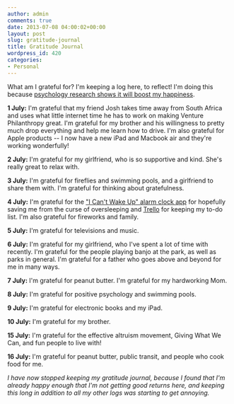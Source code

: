 ```yaml
---
author: admin
comments: true
date: 2013-07-08 04:00:02+00:00
layout: post
slug: gratitude-journal
title: Gratitude Journal
wordpress_id: 420
categories:
- Personal
---
```


What am I grateful for?  I'm keeping a log here, to reflect!  I'm doing this because [psychology research shows it will boost my happiness](http://www.everydayutilitarian.com/essays/for-happiness-keep-a-gratitude-journal/).

**1 July:** I'm grateful that my friend Josh takes time away from South Africa and uses what little internet time he has to work on making Venture Philanthropy great.  I'm grateful for my brother and his willingness to pretty much drop everything and help me learn how to drive.  I'm also grateful for Apple products -- I now have a new iPad and Macbook air and they're working wonderfully!<!-- more -->

**2 July:** I'm grateful for my girlfriend, who is so supportive and kind.  She's really great to relax with.

**3 July:** I'm grateful for fireflies and swimming pools, and a girlfriend to share them with.  I'm grateful for thinking about gratefulness.

**4 July:** I'm grateful for the ["I Can't Wake Up" alarm clock app](https://play.google.com/store/apps/details?id=com.kog.alarmclock&hl=en) for hopefully saving me from the curse of oversleeping and [Trello](trello.com) for keeping my to-do list.  I'm also grateful for fireworks and family.

**5 July:** I'm grateful for televisions and music.

**6 July:** I'm grateful for my girlfriend, who I've spent a lot of time with recently.  I'm grateful for the people playing banjo at the park, as well as parks in general.  I'm grateful for a father who goes above and beyond for me in many ways.

**7 July:** I'm grateful for peanut butter.  I'm grateful for my hardworking Mom.

**8 July:** I'm grateful for positive psychology and swimming pools.

**9 July:** I'm grateful for electronic books and my iPad.

**10 July:** I'm grateful for my brother.

**15 July:** I'm grateful for the effective altruism movement, Giving What We Can, and fun people to live with!

**16 July:** I'm grateful for peanut butter, public transit, and people who cook food for me.

_I have now stopped keeping my gratitude journal, because I found that I'm already happy enough that I'm not getting good returns here, and keeping this long in addition to all my other logs was starting to get annoying._

